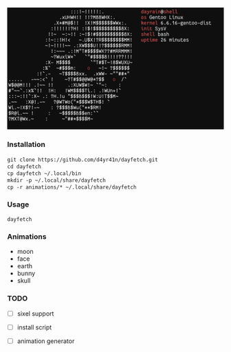![dayfetch](dayfetch.gif)

### Installation
```
git clone https://github.com/d4yr41n/dayfetch.git
cd dayfetch
cp dayfetch ~/.local/bin
mkdir -p ~/.local/share/dayfetch
cp -r animations/* ~/.local/share/dayfetch
```

### Usage
```
dayfetch
```

### Animations
- moon
- face
- earth
- bunny
- skull

### TODO
- [ ] sixel support
- [ ] install script
- [ ] animation generator


